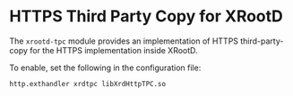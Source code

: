 # HTTPS Third Party Copy for XRootD

The `xrootd-tpc` module provides an implementation of HTTPS third-party-copy
for the HTTPS implementation inside XRootD.

To enable, set the following in the configuration file:

```
http.exthandler xrdtpc libXrdHttpTPC.so
```
